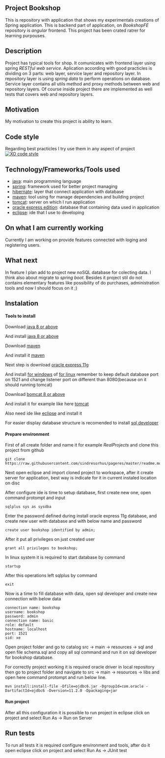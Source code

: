 ## Project Bookshop

This is repository with application that shows my experimentals creations of Spring application. This is backend part of application, on *BookshopFE* repository is *angular* frontend. This project has been crated ratrer for learning purpouses.

## Description

Project has typical tools for shop. It comunicates with frontend layer using spring *RESTful web service*. Aplication according with good practicles is dividing on 3 parts: web layer, service layer and repository layer. In repository layer is using *spring data* to perform operations on database. Service layer contains all utils method and proxy methods between web and repository layers. Of course inside project there are implemented as well tests that covers web and repository layers.

## Motivation

My motivation to create this project is ability to learn.

## Code style

Regarding best practicles I try use them in any aspect of project
[![XO code style](https://img.shields.io/badge/code_style-XO-5ed9c7.svg)](https://github.com/sindresorhus/standard)

## Technology/Frameworks/Tools used

- [java](https://www.oracle.com/java/index.html): main programming language
- [spring](https://spring.io/): framework used for better project managing
- [hibernate](http://hibernate.org/): layer that connect application with database
- [maven](https://maven.apache.org/): tool using for manage dependencies and building project
- [tomcat](http://tomcat.apache.org/): server on which I run application
- [oracle express edition](http://www.oracle.com/technetwork/database/database-technologies/express-edition/overview/index.html): database that containing data used in application
- [eclipse](https://www.eclipse.org/): ide that I use to developing

## On what I am currently working

Currently I am working on provide features connected with loging and registering users.

## What next

In feature I plan add to project new noSQL database for colecting data. I think also about migrate to *spring boot*. Besides it project stil do not contains elementary features like possibility of do purchases, administration tools and now I should focus on it ;)

## Instalation

#### Tools to install

Download [java 8 or above](http://www.oracle.com/technetwork/java/javase/downloads/jdk8-downloads-2133151.html)

And install [java 8 or above](https://docs.oracle.com/javase/8/docs/technotes/guides/install/install_overview.html)

Download [maven](https://maven.apache.org/download.cgi)

And install it [maven](https://maven.apache.org/install.html)

Next step is download [oracle express 11g](http://www.oracle.com/technetwork/database/database-technologies/express-edition/downloads/index.html)

And install [for windows](https://www.thegeekstuff.com/2008/10/oracle-11g-step-by-step-installation-guide-with-screenshots/) of [for linux](https://askubuntu.com/questions/566734/how-to-install-oracle-11gr2-on-ubuntu-14-04) remember to keep default database port on 1521 and change listener port on different than 8080(because on it should running tomcat)

Download [bomcat 8 or above](https://tomcat.apache.org/download-80.cgi)

And install it for example like here [tomcat](https://www.ntu.edu.sg/home/ehchua/programming/howto/Tomcat_HowTo.html)

Also need ide like [eclipse](https://spring.io/tools) and install it

For easier display database structure is recomended to install [sql developer](http://www.oracle.com/technetwork/developer-tools/sql-developer/downloads/index.html)

#### Prepare environment

First of all create folder and name it for example *RealProjects* and clone this project from github

```code
git clone https://raw.githubusercontent.com/sindresorhus/pageres/master/readme.md
```

Next open eclipse and import cloned project to workspace, after it create server for application, best way is indicate for it in current instaled location on disc

After configure ide is time to setup database, first create new one, open command protompt and input

```code
sqlplus sys as sysdba
```
Enter the password defined during install oracle express 11g database, and create new user with database and with below name and password

```code
create user bookshop identified by admin;
```

After it put all privileges on just created user

```code
grant all privileges to bookshop;
```

In linux system it is required to start database by command

```code
startup
```

After this operations left sqlplus by command

```code
exit
```

Now is a time to fill database with data, open sql developer and create new connection with below data

```code
connection name: bookshop
username: bookshop
password: admin
connection name: basic
role: default
hostname: localhost
port: 1521
sid: xe
```

Open project folder and go to catalog src -> main -> resources -> sql and open file schema.sql and copy all sql command and run it on sql developer for bookshop database.

For correctly project working it is required oracle driver in local repository then go to project folder and navigate to src -> main -> resources -> libs and open here command protompt and run below line.

```code
mvn install:install-file -Dfile=ojdbc6.jar -DgroupId=com.oracle -DartifactId=ojdbc6 -Dversion=11.2.0 -Dpackaging=jar
```

#### Run project

After all this configuration it is possible to run project in eclipse click on project and select Run As -> Run on Server

## Run tests

To run all tests it is required configure environment and tools, after do it open eclipse click on project and select Run As -> JUnit test
